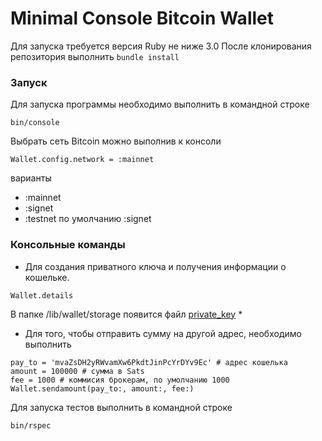 # Minimal Console Bitcoin Wallet
Для запуска требуется версия Ruby не ниже 3.0
После клонирования репозитория выполнить `bundle install`
### Запуск 
Для запуска программы необходимо выполнить в командной строке

```console
bin/console
```
Выбрать сеть Bitcoin можно выполнив к консоли
```console
Wallet.config.network = :mainnet
```
варианты
* :mainnet
* :signet
* :testnet
по умолчанию :signet
### Консольные команды
* Для создания приватного ключа и получения информации о кошельке.
```console
Wallet.details
```
В папке /lib/wallet/storage появится файл [private_key](lib/wallet/storage/private_key)
* 
* Для того, чтобы отправить сумму на другой адрес, необходимо выполнить
```console
pay_to = 'mvaZsDH2yRWvamXw6PkdtJinPcYrDYv9Ec' # адрес кошелька
amount = 100000 # сумма в Sats
fee = 1000 # коммисия брокерам, по умолчанию 1000
Wallet.sendamount(pay_to:, amount:, fee:)
```
Для запуска тестов выполнить в командной строке
```console
bin/rspec
```
